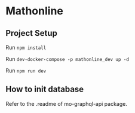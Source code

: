 # Mathonline

## Project Setup

Run `npm install`

Run `dev-docker-compose -p mathonline_dev up -d`

Run `npm run dev`

## How to init database

Refer to the .readme of mo-graphql-api package.
